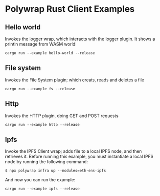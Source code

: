 # Polywrap Rust Client Examples

## Hello world
Invokes the logger wrap, which interacts with the logger plugin. It shows a println message from WASM world
```shell
cargo run --example hello-world --release
```

## File system
Invokes the File System plugin; which creats, reads and deletes a file
```shell
cargo run --example fs --release
```

## Http
Invokes the HTTP plugin, doing GET and POST requests
```shell
cargo run --example http --release
```

## Ipfs

Invoke the IPFS Client wrap; adds file to a local IPFS node, and then retrieves it.
Before running this example, you must instantiate a local IPFS node by running the following command:
```
$ npx polywrap infra up --modules=eth-ens-ipfs
```
And now you can run the example:
```shell
cargo run --example ipfs --release
```